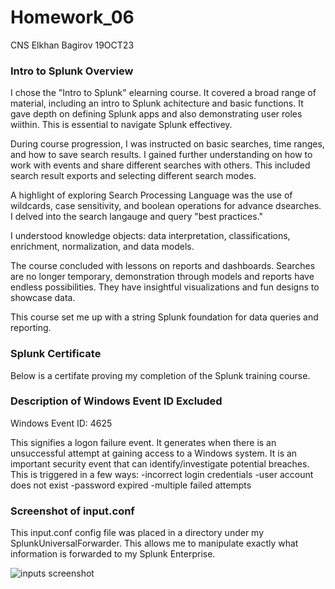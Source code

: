# Homework_06
CNS Elkhan Bagirov 19OCT23

### Intro to Splunk Overview

I chose the "Intro to Splunk" elearning course. It covered a broad range of material, including an intro to Splunk achitecture and basic functions. It gave depth on defining Splunk apps and also demonstrating user roles wiithin. This is essential to navigate Splunk effectivey.

During course progression, I was instructed on basic searches, time ranges, and how to save search results. I gained further understanding on how to work with events and share different searches with others. This included search result exports and selecting different search modes.

A highlight of exploring Search Processing Language was the use of wildcards, case sensitivity, and boolean operations for advance dsearches. I delved into the search langauge and query "best practices."

I understood knowledge objects: data interpretation, classifications, enrichment, normalization, and data models.

The course concluded with lessons on reports and dashboards. Searches are no longer temporary, demonstration through models and reports have endless possibilities. They have insightful visualizations and fun designs to showcase data.

This course set me up with a string Splunk foundation for data queries and reporting.

### Splunk Certificate

Below is a certifate proving my completion of the Splunk training course.

### Description of Windows Event ID Excluded

Windows Event ID: 4625

This signifies a logon failure event. It generates when there is an unsuccessful attempt at gaining access to a Windows system. It is an important security event that can identify/investigate potential breaches. This is triggered in a few ways:
  -incorrect login credentials
  -user account does not exist
  -password expired
  -multiple failed attempts

### Screenshot of input.conf

This input.conf config file was placed in a directory under my SplunkUniversalForwarder. This allows me to manipulate exactly what information is forwarded to my Splunk Enterprise.

![inputs screenshot](https://github.com/YuanHusband/CNS/assets/90392600/ac3f7a70-7924-40ed-9796-0ffc22706874)
